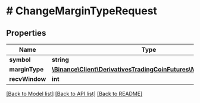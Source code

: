 # # ChangeMarginTypeRequest

## Properties

Name | Type | Description | Notes
------------ | ------------- | ------------- | -------------
**symbol** | **string** |  |
**marginType** | [**\Binance\Client\DerivativesTradingCoinFutures\Model\MarginType**](MarginType.md) |  |
**recvWindow** | **int** |  | [optional]

[[Back to Model list]](../../README.md#models) [[Back to API list]](../../README.md#endpoints) [[Back to README]](../../README.md)
